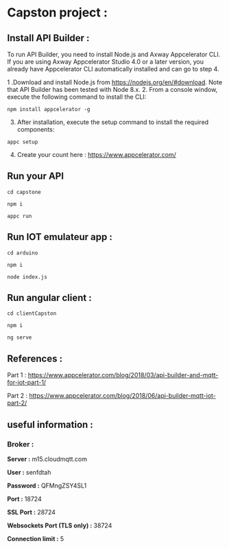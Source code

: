 # Capston project :

## Install API Builder :

To run API Builder, you need to install Node.js and Axway Appcelerator CLI. If you are using Axway Appcelerator Studio 4.0 or a later version, you already have Appcelerator CLI automatically installed and can go to step 4.

 1 .Download and install Node.js from https://nodejs.org/en/#download. Note that API Builder has been tested with Node 8.x.
 2. From a console window, execute the following command to install the CLI:
 
 ```
 npm install appcelerator -g
 ```
 3. After installation, execute the setup command to install the required components:
 
 ```
 appc setup
 ```
 
 4. Create your count here : https://www.appcelerator.com/
 
 ## Run your API
 
  ```
  cd capstone
 
  npm i
 
  appc run
   ```
 
 ## Run IOT emulateur app :
 ```
 cd arduino
 
 npm i
 
 node index.js
  ```
 
 ## Run angular client :
 
  ```
 cd clientCapston
 
 npm i

 ng serve
  ```
## References :

Part 1 : https://www.appcelerator.com/blog/2018/03/api-builder-and-mqtt-for-iot-part-1/

Part 2 : https://www.appcelerator.com/blog/2018/06/api-builder-mqtt-iot-part-2/

## useful information :

### Broker :

**Server :**	m15.cloudmqtt.com

**User :**	senfdtah

**Password :**	QFMngZSY4SL1

**Port :**	18724

**SSL Port :**	28724

**Websockets Port (TLS only) :**	38724

**Connection limit :**	5

